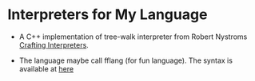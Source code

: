 # Interpreters for My Language

- A C++ implementation of tree-walk interpreter from Robert Nystroms [Crafting Interpreters](www.craftinginterpreters.com).

- The language maybe call fflang (for fun language). The syntax is available at [here](./Idea/lang.forfun)
